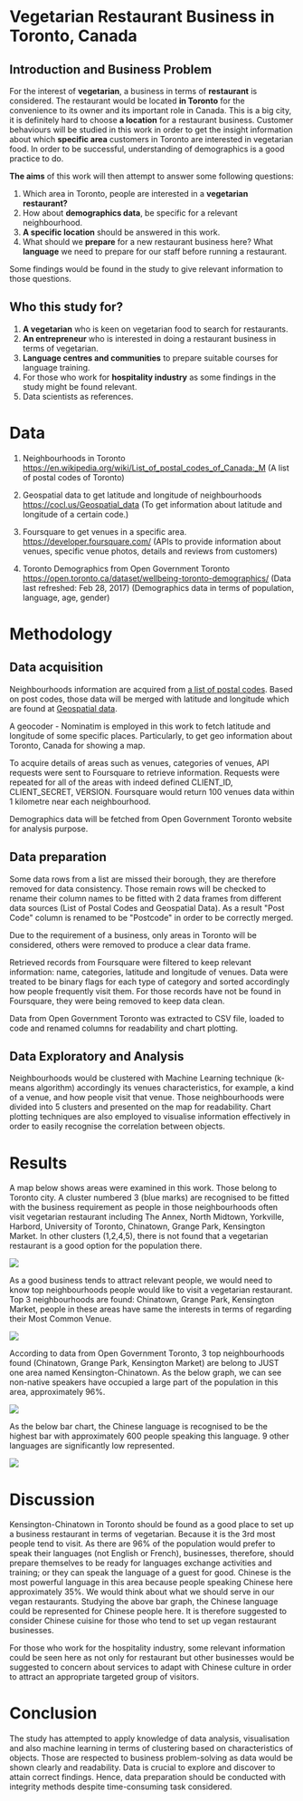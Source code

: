 # Vegetarian Restaurant Business in Toronto, Canada

## Introduction and Business Problem

For the interest of __vegetarian__, a business in terms of __restaurant__ is considered. The restaurant would be located __in Toronto__ for the convenience to its owner and its important role in Canada. This is a big city, it is definitely hard to choose __a location__ for a restaurant business. Customer behaviours will be studied in this work in order to get the insight information about which __specific area__ customers in Toronto are interested in vegetarian food. In order to be successful, understanding of demographics is a good practice to do. 

__The aims__ of this work will then attempt to answer some following questions:

1. Which area in Toronto, people are interested in a __vegetarian restaurant?__
1. How about __demographics data__, be specific for a relevant neighbourhood.
1. __A specific location__ should be answered in this work.
1. What should we __prepare__ for a new restaurant business here? What __language__ we need to prepare for our staff before running a restaurant.

Some findings would be found in the study to give relevant information to those questions.

## Who this study for?

1. __A vegetarian__ who is keen on vegetarian food to search for restaurants.
1. __An entrepreneur__ who is interested in doing a restaurant business in terms of vegetarian.
1. __Language centres and communities__ to prepare suitable courses for language training. 
1. For those who work for __hospitality industry__ as some findings in the study might be found relevant.
1. Data scientists as references.

# Data

1. Neighbourhoods in Toronto
https://en.wikipedia.org/wiki/List_of_postal_codes_of_Canada:_M (A list of postal codes of Toronto)

2. Geospatial data to get latitude and longitude of neighbourhoods
https://cocl.us/Geospatial_data (To get information about latitude and longitude of a certain code.)

3. Foursquare to get venues in a specific area. 
https://developer.foursquare.com/ (APIs to provide information about venues, specific venue photos, details and reviews from customers)

4. Toronto Demographics from Open Government Toronto
https://open.toronto.ca/dataset/wellbeing-toronto-demographics/ (Data last refreshed: Feb 28, 2017) (Demographics data in terms of population, language, age, gender)

# Methodology

## Data acquisition

Neighbourhoods information are acquired from <a href="https://en.wikipedia.org/wiki/List_of_postal_codes_of_Canada:_M">a list of postal codes</a>. Based on post codes, those data will be merged with latitude and longitude which are found at <a href="https://cocl.us/Geospatial_data">Geospatial data</a>.

A geocoder - Nominatim is employed in this work to fetch latitude and longitude of some specific places. Particularly, to get geo information about Toronto, Canada for showing a map.

To acquire details of areas such as venues, categories of venues, API requests were sent to Foursquare to retrieve information. Requests were repeated for all of the areas with indeed defined CLIENT_ID, CLIENT_SECRET, VERSION. Foursquare would return 100 venues data within 1 kilometre near each neighbourhood.

Demographics data will be fetched from Open Government Toronto website for analysis purpose. 


## Data preparation

Some data rows from a list are missed their borough, they are therefore removed for data consistency. Those remain rows will be checked to rename their column names to be fitted with 2 data frames from different data sources (List of Postal Codes and Geospatial Data). As a result "Post Code" column is renamed to be "Postcode" in order to be correctly merged. 

Due to the requirement of a business, only areas in Toronto will be considered, others were removed to produce a clear data frame. 

Retrieved records from Foursquare were filtered to keep relevant information: name, categories, latitude and longitude of venues. Data were treated to be binary flags for each type of category and sorted accordingly how people frequently visit them. For those records have not be found in Foursquare, they were being removed to keep data clean. 

Data from Open Government Toronto was extracted to CSV file, loaded to code and renamed columns for readability and chart plotting.


## Data Exploratory and Analysis

Neighbourhoods would be clustered with Machine Learning technique (k-means algorithm) accordingly its venues characteristics, for example, a kind of a venue, and how people visit that venue. Those neighbourhoods were divided into 5 clusters and presented on the map for readability. Chart plotting techniques are also employed to visualise information effectively in order to easily recognise the correlation between objects.

# Results

A map below shows areas were examined in this work. Those belong to Toronto city. A cluster numbered 3 (blue marks) are recognised to be fitted with the business requirement as people in those neighbourhoods often visit vegetarian restaurant including The Annex, North Midtown, Yorkville, Harbord, University of Toronto, Chinatown, Grange Park, Kensington Market. In other clusters (1,2,4,5), there is not found that a vegetarian restaurant is a good option for the population there. 

<img src="https://github.com/wil-di-venezia/applied-data-science/blob/master/assets/map.png" />

As a good business tends to attract relevant people, we would need to know top neighbourhoods people would like to visit a vegetarian restaurant. Top 3 neighbourhoods are found: Chinatown, Grange Park, Kensington Market, people in these areas have same the interests in terms of regarding their Most Common Venue. 

<img src="https://github.com/wil-di-venezia/applied-data-science/blob/master/assets/top_vegan_restaurant_venues.png" />

According to data from Open Government Toronto, 3 top neighbourhoods found (Chinatown, Grange Park, Kensington Market) are belong to JUST one area named Kensington-Chinatown. As the below graph, we can see non-native speakers have occupied a large part of the population in this area, approximately 96%. 

<img src="https://github.com/wil-di-venezia/applied-data-science/blob/master/assets/population.png" />

As the below bar chart, the Chinese language is recognised to be the highest bar with approximately 600 people speaking this language. 9 other languages are significantly low represented. 

<img src="https://github.com/wil-di-venezia/applied-data-science/blob/master/assets/languages.png" />

# Discussion

Kensington-Chinatown in Toronto should be found as a good place to set up a business restaurant in terms of vegetarian. Because it is the 3rd most people tend to visit. As there are 96% of the population would prefer to speak their languages (not English or French), businesses, therefore, should prepare themselves to be ready for languages exchange activities and training; or they can speak the language of a guest for good. Chinese is the most powerful language in this area because people speaking Chinese here approximately 35%. We would think about what we should serve in our vegan restaurants. Studying the above bar graph, the Chinese language could be represented for Chinese people here. It is therefore suggested to consider Chinese cuisine for those who tend to set up vegan restaurant businesses.

For those who work for the hospitality industry, some relevant information could be seen here as not only for restaurant but other businesses would be suggested to concern about services to adapt with Chinese culture in order to attract an appropriate targeted group of visitors.

# Conclusion 

The study has attempted to apply knowledge of data analysis, visualisation and also machine learning in terms of clustering based on characteristics of objects. Those are respected to business problem-solving as data would be shown clearly and readability. Data is crucial to explore and discover to attain correct findings. Hence, data preparation should be conducted with integrity methods despite time-consuming task considered.

